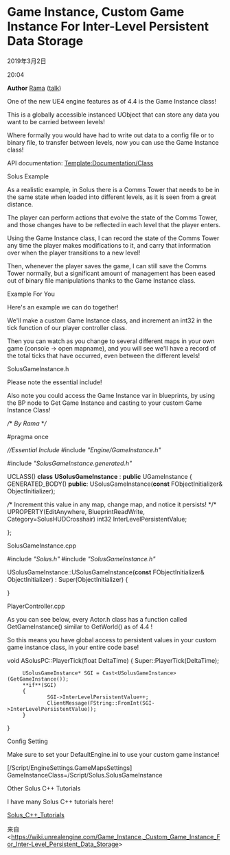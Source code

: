 ﻿# Game Instance, Custom Game Instance For Inter-Level Persistent Data Storage

2019年3月2日

20:04

 

**Author** [Rama](https://wiki.unrealengine.com/index.php?title=User:Rama) ([talk](https://wiki.unrealengine.com/index.php?title=User_talk:Rama))

One of the new UE4 engine features as of 4.4 is the Game Instance class!

This is a globally accessible instanced UObject that can store any data you want to be carried between levels!

Where formally you would have had to write out data to a config file or to binary file, to transfer between levels, now you can use the Game Instance class!

API documentation: [Template:Documentation/Class](https://wiki.unrealengine.com/index.php?title=Template:Documentation/Class&action=edit&redlink=1)

Solus Example

As a realistic example, in Solus there is a Comms Tower that needs to be in the same state when loaded into different levels, as it is seen from a great distance.

The player can perform actions that evolve the state of the Comms Tower, and those changes have to be reflected in each level that the player enters.

Using the Game Instance class, I can record the state of the Comms Tower any time the player makes modifications to it, and carry that information over when the player transitions to a new level!

Then, whenever the player saves the game, I can still save the Comms Tower normally, but a significant amount of management has been eased out of binary file manipulations thanks to the Game Instance class.

Example For You

Here's an example we can do together!

We'll make a custom Game Instance class, and increment an int32 in the tick function of our player controller class.

Then you can watch as you change to several different maps in your own game (console -> open mapname), and you will see we'll have a record of the total ticks that have occurred, even between the different levels!

SolusGameInstance.h

Please note the essential include!

Also note you could access the Game Instance var in blueprints, by using the BP node to Get Game Instance and casting to your custom Game Instance Class!

*/**
         *By Rama*
 **/*

\#pragma once

*//Essential Include*
 \#include *"Engine/GameInstance.h"* 

\#include *"SolusGameInstance.generated.h"*

UCLASS()
 **class** **USolusGameInstance** : **public** UGameInstance
 {
         GENERATED_BODY()
 **public**:
      USolusGameInstance(**const** FObjectInitializer& ObjectInitializer);

*/** Increment this value in any map, change map, and notice it persists! \*/*
         UPROPERTY(EditAnywhere, BlueprintReadWrite, Category=SolusHUDCrosshair)
         int32 InterLevelPersistentValue; 
         
 };

SolusGameInstance.cpp

\#include *"Solus.h"*
 \#include *"SolusGameInstance.h"*

USolusGameInstance::USolusGameInstance(**const** FObjectInitializer& ObjectInitializer)
         : Super(ObjectInitializer)
 {
         
 }

PlayerController.cpp

As you can see below, every Actor.h class has a function called GetGameInstance() similar to GetWorld() as of 4.4 !

So this means you have global access to persistent values in your custom game instance class, in your entire code base!

void ASolusPC::PlayerTick(float DeltaTime)
 {
         Super::PlayerTick(DeltaTime);
         
         USolusGameInstance* SGI = Cast<USolusGameInstance>(GetGameInstance());
         **if**(SGI)
         { 
                 SGI->InterLevelPersistentValue++;
                 ClientMessage(FString::FromInt(SGI->InterLevelPersistentValue));
         }
         
 }

Config Setting

Make sure to set your DefaultEngine.ini to use your custom game instance!

[/Script/EngineSettings.GameMapsSettings]
 GameInstanceClass=/Script/Solus.SolusGameInstance

Other Solus C++ Tutorials

I have many Solus C++ tutorials here!

[Solus_C++_Tutorials](https://wiki.unrealengine.com/index.php?title=Solus_C%2B%2B_Tutorials)

 

来自 <<https://wiki.unrealengine.com/Game_Instance,_Custom_Game_Instance_For_Inter-Level_Persistent_Data_Storage>> 
